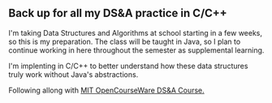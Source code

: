 <h2>Back up for all my DS&A practice in C/C++</h2>
<p>

I'm taking Data Structures and Algorithms at school starting in a few weeks,
    so this is my preparation. The class will be taught in Java, so I plan to
    continue working in here throughout the semester as supplemental learning.
    
</p>
<p>
    I'm implenting in C/C++ to better understand how these data structures 
    truly work without Java's abstractions.
</p>

<div>
<span>Following allong with 
<a href="https://www.youtube.com/playlist?list=PLUl4u3cNGP61Oq3tWYp6V_F-5jb5L2iHb">
MIT OpenCourseWare DS&A Course.</a>
</div>
